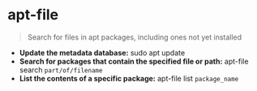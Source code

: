 # apt-file
> Search for files in apt packages, including ones not yet installed
- **Update the metadata database:**
sudo apt update
- **Search for packages that contain the specified file or path:**
apt-file search `part/of/filename`
- **List the contents of a specific package:**
apt-file list `package_name`
